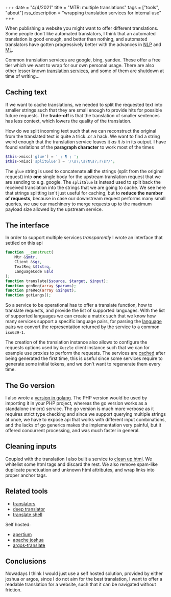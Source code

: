 +++
date = "4/4/2021"
title = "MTR: multiple translations"
tags = ["tools", "about"]
rss_description = "wrapping translation services for internal use"
+++

When publishing a website you might want to offer different translations. Some people don't like automated translators, I think that an automated translation is good enough, and better than nothing, and automated translators have gotten progressively better with the advances in [NLP] and [ML].

Common translation services are google, bing, yandex. These offer a free tier which we want to wrap for our own personal usage. There are also other lesser known [translation services], and some of them are shutdown at time of writing...

## Caching text

If we want to cache translations, we needed to split the requested text into smaller strings such that they are small enough to provide hits for possible future requests. The **trade-off** is that the translation of smaller sentences has less context, which lowers the quality of the translation.

How do we split incoming text such that we can reconstruct the original from the translated text is quite a trick..or a hack. We want to find a string weird enough that the translation service leaves it _as it is_ in its output. I have found variations of the **paragraph character** to work most of the times

```php
$this->misc['glue'] = ' ; ¶ ; ';
$this->misc['splitGlue'] = '/\s?;\s?¶\s?;?\s?/';
```

The `glue` string is used to concatenate **all** the strings (split from the original request) into **one** single body for the upstream translation request that we are sending to e.g. google.
The `splitGlue` is instead used to split back the received translation into the strings that we are going to cache. We see here that strings splitting isn't just useful for caching, but to **reduce the number of requests**, because in case our downstream request performs many small queries, we use our machinery to merge requests up to the maximum payload size allowed by the upstream service.

## The interface

In order to support multiple services _transparently_ I wrote an interface that settled on this api

```php
function __construct(
    Mtr &$mtr,
    Client &$gz,
    TextReq &$txtrq,
    LanguageCode &$ld
);
function translate($source, $target, $input);
function genReq(array $params);
function preReq(array &$input);
function getLangs();
```

So a service to be operational has to offer a translate function, how to translate requests, and provide the list of supported languages. With the list of supported languages we can create a matrix such that we know how many services support a specific language pairs, for parsing the [language pairs] we convert the representation returned by the service to a common `iso639-1`.

The creation of the translation instance also allows to configure the requests options used by `Guzzle` client instance such that we can for example use proxies to perform the requests. The services are [cached] after being generated the first time, this is useful since some services require to generate some initial tokens, and we don't want to regenerate them every time.

## The Go version

I also wrote a [version in golang]. The PHP version would be used by importing it in your PHP project, whereas the go version works as a standalone (micro) service.
The go version is much more verbose as it requires strict type checking and since we support querying multiple strings at once, we have to expose api that works with different input combinations, and the lacks of go generics makes the implementation very painful, but it offered concurrent processing, and was much faster in general.

## Cleaning inputs

Coupled with the translation I also built a service to [clean up html]. We whitelist some html tags and discard the rest. We also remove spam-like duplicate punctuation and unknown html attributes, and wrap links into proper anchor tags.

## Related tools

- [translators]
- [deep translator]
- [translate shell]

Self hosted:

- [apertium]
- [apache joshua]
- [argos-translate]

## Conclusions

Nowadays I think I would just use a self hosted solution, provided by either joshua or argos, since I do not aim for the best translation, I want to offer a readable translation for a website, such that it can be navigated without friction.

<!-- prettier-ignore-start-->
[NLP]: https://en.wikipedia.org/wiki/Natural_language_processing
[ML]: https://en.wikipedia.org/wiki/Machine_learning
[google]: https://translate.google.com/
[yandex]: https://translate.yandex.com/
[bing]: https://www.bing.com/translator/
[translation services]: https://web.archive.org/web/20210404064224/https://github.com/untoreh/mtr/tree/master/src/services
[language pairs]: https://en.wikipedia.org/wiki/Language_code
[cached]: https://www.php.net/manual/en/book.apcu.php
[translators]: https://github.com/UlionTse/translators
[deep translator]: https://github.com/nidhaloff/deep-translator
[translate shell]: https://github.com/soimort/translate-shell
[apertium]: https://www.apertium.org
[apache joshua]: https://github.com/apache/joshua
[argos-translate]: https://github.com/argosopentech/argos-translate
[version in golang]: https://web.archive.org/web/20201030214757/https://github.com/untoreh/mtr-go
[clean up html]: https://web.archive.org/web/20210404084244/https://github.com/untoreh/htmlcleaner

<!-- prettier-ignore-end-->

